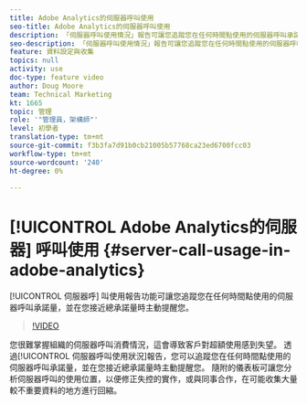 ```yaml
---
title: Adobe Analytics的伺服器呼叫使用
seo-title: Adobe Analytics的伺服器呼叫使用
description: 「伺服器呼叫使用情況」報告可讓您追蹤您在任何時間點使用的伺服器呼叫承諾量，並在您接近總承諾量時主動提醒您。
seo-description: 「伺服器呼叫使用情況」報告可讓您追蹤您在任何時間點使用的伺服器呼叫承諾量，並在您接近總承諾量時主動提醒您。
feature: 資料設定與收集
topics: null
activity: use
doc-type: feature video
author: Doug Moore
team: Technical Marketing
kt: 1665
topic: 管理
role: '"管理員，架構師"'
level: 初學者
translation-type: tm+mt
source-git-commit: f3b3fa7d91b0cb21005b57768ca23ed6700fcc03
workflow-type: tm+mt
source-wordcount: '240'
ht-degree: 0%

---
```



# [!UICONTROL Adobe Analytics的伺服器] 呼叫使用  {#server-call-usage-in-adobe-analytics}

[!UICONTROL 伺服器呼] 叫使用報告功能可讓您追蹤您在任何時間點使用的伺服器呼叫承諾量，並在您接近總承諾量時主動提醒您。

>[!VIDEO](https://video.tv.adobe.com/v/23137/?quality=12)

您很難掌握組織的伺服器呼叫消費情況，這會導致客戶對超額使用感到失望。 透過[!UICONTROL 伺服器呼叫使用狀況]報告，您可以追蹤您在任何時間點使用的伺服器呼叫承諾量，並在您接近總承諾量時主動提醒您。 隨附的儀表板可讓您分析伺服器呼叫的使用位置，以便修正失控的實作，或與同事合作，在可能收集大量較不重要資料的地方進行回縮。
